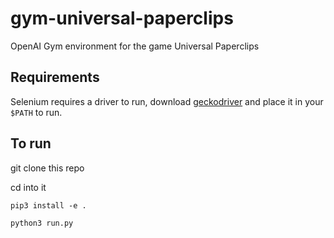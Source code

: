 # gym-universal-paperclips
OpenAI Gym environment for the game Universal Paperclips

## Requirements

Selenium requires a driver to run, download
 [geckodriver](https://github.com/mozilla/geckodriver/releases)
and place it in your `$PATH` to run.

## To run

git clone this repo

cd into it

`pip3 install -e .`

`python3 run.py`